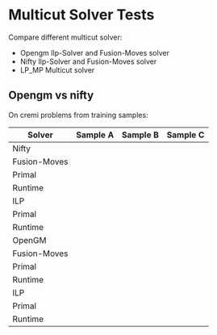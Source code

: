 # Multicut Solver Tests

Compare different multicut solver:
* Opengm Ilp-Solver and Fusion-Moves solver
* Nifty Ilp-Solver and Fusion-Moves solver
* LP_MP Multicut solver

## Opengm vs nifty

On cremi problems from training samples:

| Solver        | Sample A  | Sample B  | Sample C  |
|-------------  | -------:  | -------:  | -------:  |
| Nifty         |           |           |           |
| Fusion-Moves  |           |           |           |
| Primal        |           |           |           |
| Runtime       |           |           |           |
| ILP           |           |           |           |
| Primal        |           |           |           |
| Runtime       |           |           |           |
| OpenGM        |           |           |           |
| Fusion-Moves  |           |           |           |
| Primal        |           |           |           |
| Runtime       |           |           |           |
| ILP           |           |           |           |
| Primal        |           |           |           |
| Runtime       |           |           |           |
